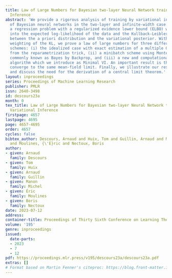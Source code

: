 ```yaml
---
title: Law of Large Numbers for Bayesian two-layer Neural Network trained with Variational
  Inference
abstract: 'We provide a rigorous analysis of training by variational inference (VI)
  of Bayesian neural networks in the two-layer and infinite-width case. We consider
  a regression problem with a regularized evidence lower bound (ELBO) which is decomposed
  into the expected log-likelihood of the data and the Kullback-Leibler (KL) divergence
  between the a priori distribution and the variational posterior. With an appropriate
  weighting of the KL, we prove a law of large numbers for three different training
  schemes: (i) the idealized case with exact estimation of a multiple Gaussian integral
  from the reparametrization trick, (ii) a minibatch scheme using Monte Carlo sampling,
  commonly known as Bayes by Backprop, and (iii) a new and computationally cheaper
  algorithm which we introduce as Minimal VI. An important result is that all methods
  converge to the same mean-field limit. Finally, we illustrate our results numerically
  and discuss the need for the derivation of a central limit theorem.'
layout: inproceedings
series: Proceedings of Machine Learning Research
publisher: PMLR
issn: 2640-3498
id: descours23a
month: 0
tex_title: Law of Large Numbers for Bayesian two-layer Neural Network trained with
  Variational Inference
firstpage: 4657
lastpage: 4695
page: 4657-4695
order: 4657
cycles: false
bibtex_author: Descours, Arnaud and Huix, Tom and Guillin, Arnaud and Michel, Manon
  and Moulines, {\'E}ric and Nectoux, Boris
author:
- given: Arnaud
  family: Descours
- given: Tom
  family: Huix
- given: Arnaud
  family: Guillin
- given: Manon
  family: Michel
- given: Éric
  family: Moulines
- given: Boris
  family: Nectoux
date: 2023-07-12
address: 
container-title: Proceedings of Thirty Sixth Conference on Learning Theory
volume: '195'
genre: inproceedings
issued:
  date-parts:
  - 2023
  - 7
  - 12
pdf: https://proceedings.mlr.press/v195/descours23a/descours23a.pdf
extras: []
# Format based on Martin Fenner's citeproc: https://blog.front-matter.io/posts/citeproc-yaml-for-bibliographies/
---
```

